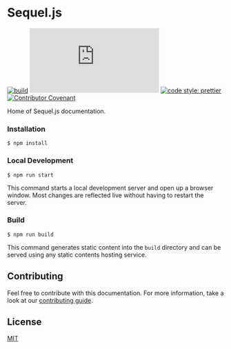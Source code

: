 # Sequel.js

[![build](https://github.com/sequeljs/sequel.js.org/workflows/build/badge.svg)](https://github.com/sequeljs/sequel.js.org/)
[![license](https://img.shields.io/github/license/sequeljs/sequel.js.org)](https://github.com/sequeljs/sequel.js.org/blob/main/LICENSE.md)
[![code style: prettier](https://img.shields.io/badge/code_style-prettier-ff69b4.svg)](https://github.com/prettier/prettier)
[![Contributor Covenant](https://img.shields.io/badge/Contributor%20Covenant-v2.0%20adopted-ff69b4.svg)](CODE_OF_CONDUCT.md)

Home of Sequel.js documentation.

### Installation

```
$ npm install
```

### Local Development

```
$ npm run start
```

This command starts a local development server and open up a browser window.
Most changes are reflected live without having to restart the server.

### Build

```
$ npm run build
```

This command generates static content into the `build` directory and can be
served using any static contents hosting service.

## Contributing

Feel free to contribute with this documentation. For more information, take a
look at our
[contributing guide](https://github.com/sequeljs/sequel.js.org/blob/main/CONTRIBUTING.md).

## License

[MIT](https://github.com/sequeljs/sequel.js.org/blob/main/LICENSE)
